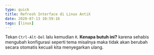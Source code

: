 ```yaml
---
type: quick
title: Refresh Interface di Linux AntiX
date: 2020-07-13 10:59:16
tags: [linux]
---
```


Tekan `Ctrl-Alt-Del` lalu kemudian `R`. **Kenapa butuh ini?** karena sehabis mengubah konfigurasi seperti tema misalnya maka tidak akan berubah secara otomatis kecuali kita menyegarkan ulang.
